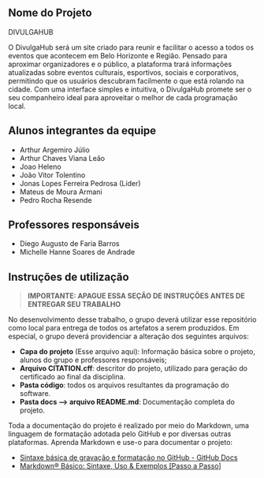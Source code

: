## Nome do Projeto

DIVULGAHUB

O DivulgaHub será um site criado para reunir e facilitar o acesso a todos os eventos que acontecem em Belo Horizonte e Região. Pensado para aproximar organizadores e o público, a plataforma trará informações atualizadas sobre eventos culturais, esportivos, sociais e corporativos, permitindo que os usuários descubram facilmente o que está rolando na cidade. Com uma interface simples e intuitiva, o DivulgaHub promete ser o seu companheiro ideal para aproveitar o melhor de cada programação local.

## Alunos integrantes da equipe

 - Arthur Argemiro Júlio
 - Arthur Chaves Viana Leão
 - Joao Heleno
 - João Vitor Tolentino
 - Jonas Lopes Ferreira Pedrosa (Líder)
 - Mateus de Moura Armani
 - Pedro Rocha Resende

## Professores responsáveis

- Diego Augusto de Faria Barros
- Michelle Hanne Soares de Andrade



## Instruções de utilização 

> **IMPORTANTE: APAGUE ESSA SEÇÃO DE INSTRUÇÕES ANTES DE ENTREGAR SEU TRABALHO**

No desenvolvimento desse trabalho, o grupo deverá utilizar esse repositório como local para entrega de todos os artefatos a serem produzidos. Em especial, o grupo deverá providenciar a alteração dos seguintes arquivos:

* **Capa do projeto** (Esse arquivo aqui): Informação básica sobre o projeto, alunos do grupo e professores responsáveis;
* **Arquivo CITATION.cff**: descritor do projeto, utilizado para geração do certificado ao final da disciplina.
* **Pasta código**: todos os arquivos resultantes da programação do software.
* **Pasta docs --> arquivo README.md**: Documentação completa do projeto.

Toda a documentação do projeto é realizado por meio do Markdown, uma linguagem de formatação adotada pelo GitHub e por diversas outras plataformas. Aprenda Markdown e use-o para documentar o projeto:

* [Sintaxe básica de gravação e formatação no GitHub - GitHub Docs](https://docs.github.com/pt/get-started/writing-on-github/getting-started-with-writing-and-formatting-on-github/basic-writing-and-formatting-syntax)
* [Markdown® Básico: Sintaxe, Uso &amp; Exemplos [Passo a Passo]](https://markdown.net.br/sintaxe-basica/)
